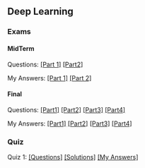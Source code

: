 ## Deep Learning 

### Exams

#### MidTerm
Questions: [[Part 1]](MidTerm/ExamPart1.pdf) [[Part2]](MidTerm/ExamPart2.pdf) 

My Answers: [[Part 1]](MidTerm/my_ExamPart1.pdf) [[Part 2]](MidTerm/my_ExamPart2.pdf)

#### Final
Questions: [[Part1]](Final/Part1.pdf) [[Part2]](Final/Part2.pdf) [[Part3]](Final/Part3.pdf) [[Part4]](Final/Part4.pdf)

My Answers: [[Part1]](Final/my_part1.pdf) [[Part2]](Final/my_part2.pdf) [[Part3]](Final/my_part3.pdf) [[Part4]](Final/my_part4.pdf)
 
### Quiz
Quiz 1: [[Questions]](Quiz/q1.pdf) [[Solutions]](Quiz/a1.pdf) [[My Answers]](Quiz/my1.pdf)